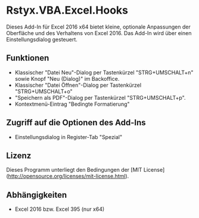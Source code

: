 Rstyx.VBA.Excel.Hooks
=====================

Dieses Add-In für Excel 2016 x64 bietet kleine, optionale Anpassungen der Oberfläche und des 
Verhaltens von Excel 2016. Das Add-In wird über einen Einstellungsdialog gesteuert.


Funktionen
----------
 - Klassischer "Datei Neu"-Dialog per Tastenkürzel "STRG+UMSCHALT+n"
   sowie Knopf "Neu (Dialog)" im Backoffice.
 - Klassischer "Datei Öffnen"-Dialog per Tastenkürzel "STRG+UMSCHALT+o"
 - "Speichern als PDF"-Dialog per Tastenkürzel "STRG+UMSCHALT+p".
 - Kontextmenü-Eintrag "Bedingte Formatierung"

Zugriff auf die Optionen des Add-Ins
------------------------------------
 - Einstellungsdialog in Register-Tab "Spezial"

Lizenz
-------
 Dieses Programm unterliegt den Bedingungen der [MIT License] (http://opensource.org/licenses/mit-license.html).

Abhängigkeiten
--------------
 - Excel 2016 bzw. Excel 395 (nur x64)
